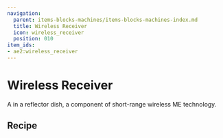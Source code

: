 ```yaml
---
navigation:
  parent: items-blocks-machines/items-blocks-machines-index.md
  title: Wireless Receiver
  icon: wireless_receiver
  position: 010
item_ids:
- ae2:wireless_receiver
---
```


# Wireless Receiver

<ItemImage id="wireless_receiver" scale="4" />

A <ItemLink id="fluix_pearl" /> in a reflector dish, a component of short-range wireless ME technology.

## Recipe

<RecipeFor id="wireless_receiver" />
